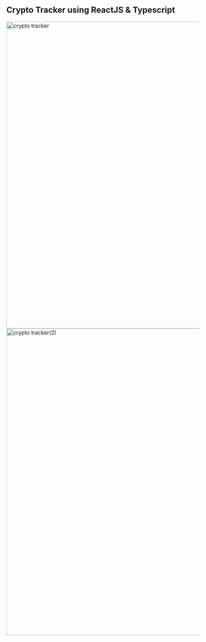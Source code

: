 ## Crypto Tracker using ReactJS & Typescript

<img width="800" alt="crypto tracker" src="https://github.com/cosmospluism/react-crypto-tracker/assets/135795502/cf8e37f0-d5bb-4ab0-80ea-e8353091b013">
<img width="800" alt="crypto tracker(2)" src="https://github.com/cosmospluism/react-crypto-tracker/assets/135795502/2aeb5e93-a5fb-42cf-89a6-9a9104167569">
